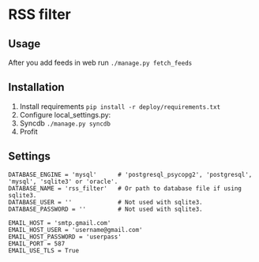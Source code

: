 RSS filter
====================

Usage
-----

After you add feeds in web run `./manage.py fetch_feeds`

Installation
------------

1. Install requirements `pip install -r deploy/requirements.txt`
2. Configure local\_settings.py:
3. Syncdb `./manage.py syncdb`
4. Profit

Settings
--------

    DATABASE_ENGINE = 'mysql'      # 'postgresql_psycopg2', 'postgresql', 'mysql', 'sqlite3' or 'oracle'.
    DATABASE_NAME = 'rss_filter'   # Or path to database file if using sqlite3.
    DATABASE_USER = ''             # Not used with sqlite3.
    DATABASE_PASSWORD = ''         # Not used with sqlite3.

    EMAIL_HOST = 'smtp.gmail.com'
    EMAIL_HOST_USER = 'username@gmail.com'
    EMAIL_HOST_PASSWORD = 'userpass'
    EMAIL_PORT = 587
    EMAIL_USE_TLS = True
